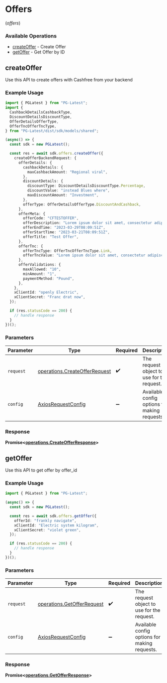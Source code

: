 # Offers
(*offers*)

### Available Operations

* [createOffer](#createoffer) - Create Offer
* [getOffer](#getoffer) - Get Offer by ID

## createOffer

Use this API to create offers with Cashfree from your backend

### Example Usage

```typescript
import { PGLatest } from "PG-Latest";
import {
  CashbackDetailsCashbackType,
  DiscountDetailsDiscountType,
  OfferDetailsOfferType,
  OfferTncOfferTncType,
} from "PG-Latest/dist/sdk/models/shared";

(async() => {
  const sdk = new PGLatest();

  const res = await sdk.offers.createOffer({
    createOfferBackendRequest: {
      offerDetails: {
        cashbackDetails: {
          maxCashbackAmount: "Regional viral",
        },
        discountDetails: {
          discountType: DiscountDetailsDiscountType.Percentage,
          discountValue: "instead Blues where",
          maxDiscountAmount: "Investment",
        },
        offerType: OfferDetailsOfferType.DiscountAndCashback,
      },
      offerMeta: {
        offerCode: "CFTESTOFFER",
        offerDescription: "Lorem ipsum dolor sit amet, consectetur adipiscing elit",
        offerEndTime: "2023-03-29T08:09:51Z",
        offerStartTime: "2023-03-21T08:09:51Z",
        offerTitle: "Test Offer",
      },
      offerTnc: {
        offerTncType: OfferTncOfferTncType.Link,
        offerTncValue: "Lorem ipsum dolor sit amet, consectetur adipiscing elit",
      },
      offerValidations: {
        maxAllowed: "10",
        minAmount: "1",
        paymentMethod: "Pound",
      },
    },
    xClientId: "openly Electric",
    xClientSecret: "Franc drat now",
  });

  if (res.statusCode == 200) {
    // handle response
  }
})();
```

### Parameters

| Parameter                                                                      | Type                                                                           | Required                                                                       | Description                                                                    |
| ------------------------------------------------------------------------------ | ------------------------------------------------------------------------------ | ------------------------------------------------------------------------------ | ------------------------------------------------------------------------------ |
| `request`                                                                      | [operations.CreateOfferRequest](../../models/operations/createofferrequest.md) | :heavy_check_mark:                                                             | The request object to use for the request.                                     |
| `config`                                                                       | [AxiosRequestConfig](https://axios-http.com/docs/req_config)                   | :heavy_minus_sign:                                                             | Available config options for making requests.                                  |


### Response

**Promise<[operations.CreateOfferResponse](../../models/operations/createofferresponse.md)>**


## getOffer

Use this API to get offer by offer_id

### Example Usage

```typescript
import { PGLatest } from "PG-Latest";

(async() => {
  const sdk = new PGLatest();

  const res = await sdk.offers.getOffer({
    offerId: "frankly navigate",
    xClientId: "Electric system kilogram",
    xClientSecret: "violet green",
  });

  if (res.statusCode == 200) {
    // handle response
  }
})();
```

### Parameters

| Parameter                                                                | Type                                                                     | Required                                                                 | Description                                                              |
| ------------------------------------------------------------------------ | ------------------------------------------------------------------------ | ------------------------------------------------------------------------ | ------------------------------------------------------------------------ |
| `request`                                                                | [operations.GetOfferRequest](../../models/operations/getofferrequest.md) | :heavy_check_mark:                                                       | The request object to use for the request.                               |
| `config`                                                                 | [AxiosRequestConfig](https://axios-http.com/docs/req_config)             | :heavy_minus_sign:                                                       | Available config options for making requests.                            |


### Response

**Promise<[operations.GetOfferResponse](../../models/operations/getofferresponse.md)>**


